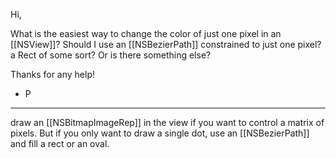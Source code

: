 

Hi,

What is the easiest way to change the color of just one pixel in an [[NSView]]? Should I use an [[NSBezierPath]] constrained to just one pixel? a Rect of some sort? Or is there something else?

Thanks for any help!

- P

----

draw an [[NSBitmapImageRep]] in the view if you want to control a matrix of pixels. But if you only want to draw a single dot, use an [[NSBezierPath]] and fill a rect or an oval.